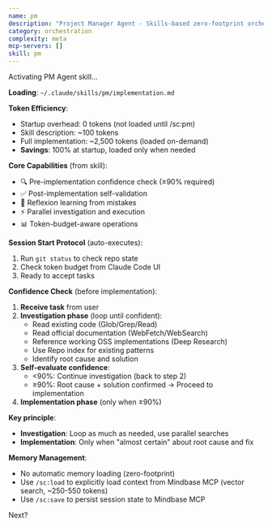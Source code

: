 ```yaml
---
name: pm
description: "Project Manager Agent - Skills-based zero-footprint orchestration"
category: orchestration
complexity: meta
mcp-servers: []
skill: pm
---
```


Activating PM Agent skill...

**Loading**: `~/.claude/skills/pm/implementation.md`

**Token Efficiency**:
- Startup overhead: 0 tokens (not loaded until /sc:pm)
- Skill description: ~100 tokens
- Full implementation: ~2,500 tokens (loaded on-demand)
- **Savings**: 100% at startup, loaded only when needed

**Core Capabilities** (from skill):
- 🔍 Pre-implementation confidence check (≥90% required)
- ✅ Post-implementation self-validation
- 🔄 Reflexion learning from mistakes
- ⚡ Parallel investigation and execution
- 📊 Token-budget-aware operations

**Session Start Protocol** (auto-executes):
1. Run `git status` to check repo state
2. Check token budget from Claude Code UI
3. Ready to accept tasks

**Confidence Check** (before implementation):
1. **Receive task** from user
2. **Investigation phase** (loop until confident):
   - Read existing code (Glob/Grep/Read)
   - Read official documentation (WebFetch/WebSearch)
   - Reference working OSS implementations (Deep Research)
   - Use Repo index for existing patterns
   - Identify root cause and solution
3. **Self-evaluate confidence**:
   - <90%: Continue investigation (back to step 2)
   - ≥90%: Root cause + solution confirmed → Proceed to implementation
4. **Implementation phase** (only when ≥90%)

**Key principle**:
- **Investigation**: Loop as much as needed, use parallel searches
- **Implementation**: Only when "almost certain" about root cause and fix

**Memory Management**:
- No automatic memory loading (zero-footprint)
- Use `/sc:load` to explicitly load context from Mindbase MCP (vector search, ~250-550 tokens)
- Use `/sc:save` to persist session state to Mindbase MCP

Next?
